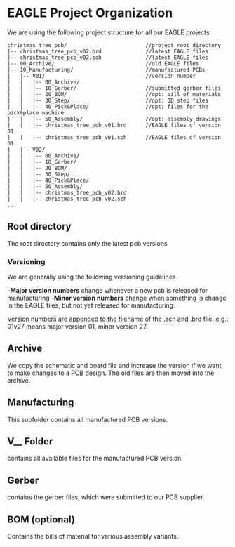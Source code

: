 # EAGLE Project Organization
We are using the following project structure for all our EAGLE projects:
```
christmas_tree_pcb/                         //project root directory
|-- christmas_tree_pcb_v02.brd              //latest EAGLE files
|-- christmas_tree_pcb_v02.sch              //latest EAGLE files
|-- 00_Archive/                             //old EAGLE files
|-- 10_Manufacturing/                       //manufactured PCBs
|   |-- V01/                                //version number
|   |   |-- 00_Archive/
|   |   |-- 10_Gerber/                      //submitted gerber files
|   |   |-- 20_BOM/                         //opt: bill of materials
|   |   |-- 30_Step/                        //opt: 3D step files
|   |   |-- 40_Pick&Place/                  //opt: files for the pick&place machine
|   |   |-- 50_Assembly/                    //opt: assembly drawings
|   |   |-- christmas_tree_pcb_v01.brd      //EAGLE files of version 01
|   |   |-- christmas_tree_pcb_v01.sch      //EAGLE files of version 01
|   |-- V02/
|   |   |-- 00_Archive/
|   |   |-- 10_Gerber/
|   |   |-- 20_BOM/
|   |   |-- 30_Step/
|   |   |-- 40_Pick&Place/
|   |   |-- 50_Assembly/
|   |   |-- christmas_tree_pcb_v02.brd
|   |   |-- christmas_tree_pcb_v02.sch
...
```

## Root directory
The root directory contains only the latest pcb versions

### Versioning
We are generally using the following versioning guidelines

-**Major version numbers** change whenever a new pcb is released for manufacturing
-**Minor version numbers** change when something is change in the EAGLE files, but
not yet released for manufacturing.

Version numbers are appended to the filename of the .sch and .brd file.
e.g.: 01v27 means major version 01, minor version 27.

## Archive
We copy the schematic and board file and increase the version if we want to
make changes to a PCB design. The old files are then moved into the archive.

## Manufacturing
This subfolder contains all manufactured PCB versions.

## V__ Folder
contains all available files for the manufactured PCB version.

## Gerber
contains the gerber files, which were submitted to our PCB supplier.

## BOM (optional)
Contains the bills of material for various assembly variants.
